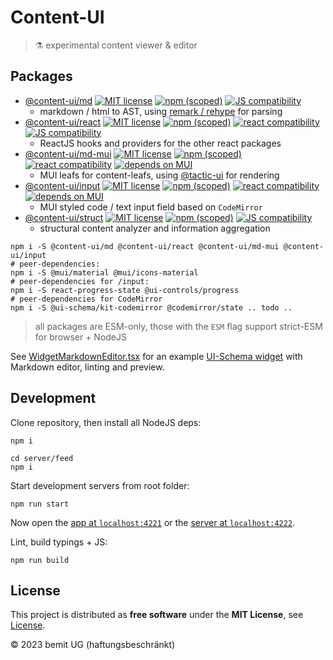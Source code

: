 # Content-UI

> ⚗ experimental content viewer & editor

## Packages

- [@content-ui/md](./packages/md) [![MIT license](https://img.shields.io/npm/l/@content-ui/md?style=flat-square)](https://github.com/control-ui/content-ui/blob/main/LICENSE) [![npm (scoped)](https://img.shields.io/npm/v/@content-ui/md?style=flat-square)](https://www.npmjs.com/package/@content-ui/md) [![JS compatibility](https://img.shields.io/badge/ESM--f7e018?style=flat-square&logo=javascript)](https://gist.github.com/sindresorhus/a39789f98801d908bbc7ff3ecc99d99c)
    - markdown / html to AST, using [remark / rehype](https://unifiedjs.com/) for parsing
- [@content-ui/react](./packages/react) [![MIT license](https://img.shields.io/npm/l/@content-ui/react?style=flat-square)](https://github.com/control-ui/content-ui/blob/main/LICENSE) [![npm (scoped)](https://img.shields.io/npm/v/@content-ui/react?style=flat-square)](https://www.npmjs.com/package/@content-ui/react) [![react compatibility](https://img.shields.io/badge/React-%3E%3D17-success?style=flat-square&logo=react)](https://reactjs.org/) [![JS compatibility](https://img.shields.io/badge/ESM--f7e018?style=flat-square&logo=javascript)](https://gist.github.com/sindresorhus/a39789f98801d908bbc7ff3ecc99d99c)
    - ReactJS hooks and providers for the other react packages
- [@content-ui/md-mui](./packages/md-mui) [![MIT license](https://img.shields.io/npm/l/@content-ui/md-mui?style=flat-square)](https://github.com/control-ui/content-ui/blob/main/LICENSE) [![npm (scoped)](https://img.shields.io/npm/v/@content-ui/md-mui?style=flat-square)](https://www.npmjs.com/package/@content-ui/md-mui) [![react compatibility](https://img.shields.io/badge/React-%3E%3D17-success?style=flat-square&logo=react)](https://reactjs.org/) [![depends on MUI](https://img.shields.io/badge/MUI-green?labelColor=1a237e&color=0d47a1&logoColor=ffffff&style=flat-square&logo=mui)](https://mui.com)
    - MUI leafs for content-leafs, using [@tactic-ui](https://github.com/ui-schema/tactic-ui) for rendering
- [@content-ui/input](./packages/input) [![MIT license](https://img.shields.io/npm/l/@content-ui/input?style=flat-square)](https://github.com/control-ui/content-ui/blob/main/LICENSE) [![npm (scoped)](https://img.shields.io/npm/v/@content-ui/input?style=flat-square)](https://www.npmjs.com/package/@content-ui/input) [![react compatibility](https://img.shields.io/badge/React-%3E%3D17-success?style=flat-square&logo=react)](https://reactjs.org/) [![depends on MUI](https://img.shields.io/badge/MUI-green?labelColor=1a237e&color=0d47a1&logoColor=ffffff&style=flat-square&logo=mui)](https://mui.com)
    - MUI styled code / text input field based on `CodeMirror`
- [@content-ui/struct](./packages/struct) [![MIT license](https://img.shields.io/npm/l/@content-ui/struct?style=flat-square)](https://github.com/control-ui/content-ui/blob/main/LICENSE) [![npm (scoped)](https://img.shields.io/npm/v/@content-ui/struct?style=flat-square)](https://www.npmjs.com/package/@content-ui/struct) [![JS compatibility](https://img.shields.io/badge/ESM--f7e018?style=flat-square&logo=javascript)](https://gist.github.com/sindresorhus/a39789f98801d908bbc7ff3ecc99d99c)
    - structural content analyzer and information aggregation

```shell
npm i -S @content-ui/md @content-ui/react @content-ui/md-mui @content-ui/input
# peer-dependencies:
npm i -S @mui/material @mui/icons-material
# peer-dependencies for /input:
npm i -S react-progress-state @ui-controls/progress
# peer-dependencies for CodeMirror
npm i -S @ui-schema/kit-codemirror @codemirror/state .. todo ..
```

> all packages are ESM-only, those with the `ESM` flag support strict-ESM for browser + NodeJS

See [WidgetMarkdownEditor.tsx](./apps/demo/src/components/CustomWidgets/WidgetMarkdownEditor.tsx) for an example [UI-Schema widget](https://ui-schema.bemit.codes) with Markdown editor, linting and preview.

## Development

Clone repository, then install all NodeJS deps:

```shell
npm i

cd server/feed
npm i
```

Start development servers from root folder:

```shell
npm run start
```

Now open the [app at `localhost:4221`](http://localhost:4221) or the [server at `localhost:4222`](http://localhost:4222).

Lint, build typings + JS:

```shell
npm run build
```

## License

This project is distributed as **free software** under the **MIT License**, see [License](https://github.com/control-ui/content-ui/blob/main/LICENSE).

© 2023 bemit UG (haftungsbeschränkt)
